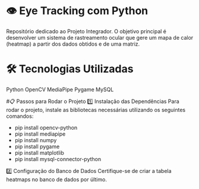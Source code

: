 # 👁️ Eye Tracking com Python 
Repositório dedicado ao Projeto Integrador.
O objetivo principal é desenvolver um sistema de rastreamento ocular que gere um mapa de calor (heatmap) a partir dos dados obtidos e de uma matriz.

# 🛠️ Tecnologias Utilizadas
Python
OpenCV
MediaPipe
Pygame
MySQL

#📋 Passos para Rodar o Projeto
1️⃣ Instalação das Dependências
Para rodar o projeto, instale as bibliotecas necessárias utilizando os seguintes comandos:

- pip install opencv-python
- pip install mediapipe
- pip install numpy
- pip install pygame
- pip install matplotlib
- pip install mysql-connector-python
  
2️⃣ Configuração do Banco de Dados
Certifique-se de criar a tabela heatmaps no banco de dados por último.
